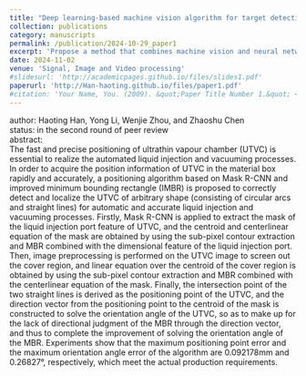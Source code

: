```yaml
---
title: "Deep learning-based machine vision algorithm for target detection and positional solution of ultrathin vapour chamber"
collection: publications
category: manuscripts
permalink: /publication/2024-10-29_paper1
excerpt: 'Propose a method that combines machine vision and neural networks for the detection and localization of arbitrarily shaped ultrathin vapour chambers (UTVCs).'
date: 2024-11-02
venue: 'Signal, Image and Video processing'
#slidesurl: 'http://academicpages.github.io/files/slides1.pdf'
paperurl: 'http://Han-haoting.github.io/files/paper1.pdf'
#citation: 'Your Name, You. (2009). &quot;Paper Title Number 1.&quot; <i>Journal 1</i>. 1(1).'
---
```


author: Haoting Han, Yong Li, Wenjie Zhou, and Zhaoshu Chen <br>
status: in the second round of peer review <br>
abstract: <br>
The fast and precise positioning of ultrathin vapour chamber (UTVC) is essential to realize the automated liquid injection and vacuuming processes. In order to acquire the position information of UTVC in the material box rapidly and accurately, a positioning algorithm based on Mask R-CNN and improved minimum bounding rectangle (IMBR) is proposed to correctly detect and localize the UTVC of arbitrary shape (consisting of circular arcs and straight lines) for automatic and accurate liquid injection and vacuuming processes. Firstly, Mask R-CNN is applied to extract the mask of the liquid injection port feature of UTVC, and the centroid and centerlinear equation of the mask are obtained by using the sub-pixel contour extraction and MBR combined with the dimensional feature of the liquid injection port. Then, image preprocessing is performed on the UTVC image to screen out the cover region, and linear equation over the centroid of the cover region is obtained by using the sub-pixel contour extraction and MBR combined with the centerlinear equation of the mask. Finally, the intersection point of the two straight lines is derived as the positioning point of the UTVC, and the direction vector from the positioning point to the centroid of the mask is constructed to solve the orientation angle of the UTVC, so as to make up for the lack of directional judgment of the MBR through the direction vector, and thus to complete the improvement of solving the orientation angle of the MBR. Experiments show that the maximum positioning point error and the maximum orientation angle error of the algorithm are 0.092178mm and 0.26827°, respectively, which meet the actual production requirements.
